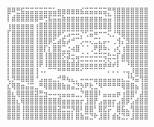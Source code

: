 
⣿⠿⣛⣯⣭⣭⣭⣭⣭⣭⣥⣶⣶⣶⣶⣶⣮⣭⣭⣭⣭⣭⡛⢻⣿⣿⣿⣿⣿⣿⣿
⡇⣾⣿⣿⣿⣿⣿⠿⢛⣯⣭⣭⣷⣶⣶⣶⣶⣶⣶⣶⣶⣬⣭⢸⣿⣿⣿⣿⣿⣿⣿
⢰⣶⣶⣶⣶⣶⢰⣿⣿⣿⣿⣿⣿⣿⣿⣿⣿⣿⣿⣿⣿⣿⣿⢸⣿⣿⣿⣿⣿⣿⣿
⡏⣿⣿⣿⣿⣿⢸⣿⣿⣿⣿⡿⢋⣩⠭⠭⡙⢋⣭⠶⠒⠒⢍⡘⠻⣿⣿⣿⣿⣿⣿
⡇⣿⣿⣿⣿⣿⢸⣿⣿⡿⣋⣴⣯⡴⠚⠉⡡⠤⢄⣉⣅⡤⠄⢀⢺⡌⣻⣿⣿⣿⣿
⡇⣿⣿⣿⣿⣿⢸⣿⡏⡆⣿⣿⣉⣐⢴⣿⠈⠈⢀⠟⡿⠷⠄⢠⢎⢰⣿⣿⣿⣿⣿
⡇⣿⣿⣿⣿⣿⢸⣿⢸⣿⣿⣿⡫⣽⣒⣤⠬⠬⠤⠭⠭⢭⣓⣒⡏⣾⣿⣿⣿⣿⣿
⡇⣿⣿⣿⣿⣿⢸⡿⢸⣿⣿⣿⣿⣷⣾⣾⣭⣭⣭⣭⣭⣵⣵⡴⡇⠉⠹⣿⣿⣿⣿
⡇⣿⣿⣿⣿⣿⢸⠠⠄⠉⠉⠛⠛⠛⠛⠛⠊⠉⠉⠉⠉⠁⠄⠄⠄⠠⢤⡸⣿⣿⣿
⢇⡻⠿⣿⣿⣿⠘⣠⣤⣤⣀⡚⠿⢦⣄⡀⠤⠤⠤⣤⣤⣤⣤⣤⣤⣄⣘⠳⣭⢻⣿
⣎⢿⣿⣶⣬⣭⣀⠛⢿⣿⣿⣿⣷⣶⣬⣙⡳⠟⢗⣈⠻⠛⠛⠛⠛⢿⣿⣿⣦⢸⣿
⣿⣆⢿⣿⣿⣿⣽⣛⣲⠤⠤⢤⣤⣤⣤⣀⡙⣿⣿⣿⠇⣤⣤⣤⡶⢰⣿⣿⠃⣼⣿
⣿⣿⣆⢿⣿⣿⣿⣿⣿⣿⣿⣿⣶⣶⣶⣶⡖⣸⣿⡟⣠⣶⣶⡖⣠⣿⡿⣡⣾⣿⣿
⣿⣿⣿⢸⣿⣿⣿⣿⣿⣿⣿⣽⣛⣛⡻⣿⠇⣿⣿⠃⣿⣟⡭⠁⣿⣯⣄⢻⣿⣿⣿
⣿⣿⣿⢸⣿⣿⣿⣿⣿⣿⣿⣿⣿⣿⡇⣿⣷⣭⣙⠗⣸⣿⡇⣾⣮⣙⡛⣸⣿⣿⣿
